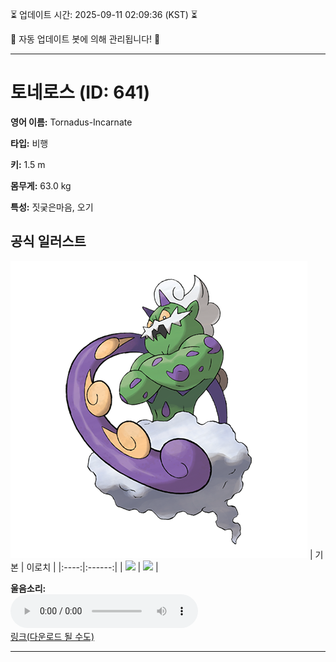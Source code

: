 
⏳ 업데이트 시간: 2025-09-11 02:09:36 (KST) ⏳

🤖 자동 업데이트 봇에 의해 관리됩니다! 🤖

---

# 토네로스 (ID: 641)
**영어 이름:** Tornadus-Incarnate

**타입:** 비행

**키:** 1.5 m

**몸무게:** 63.0 kg

**특성:** 짓궂은마음, 오기

## 공식 일러스트
![](https://raw.githubusercontent.com/PokeAPI/sprites/master/sprites/pokemon/other/official-artwork/641.png)
| 기본 | 이로치 |
|:----:|:------:|
| <img src="https://raw.githubusercontent.com/PokeAPI/sprites/master/sprites/pokemon/641.png" width="200"> | <img src="https://raw.githubusercontent.com/PokeAPI/sprites/master/sprites/pokemon/shiny/641.png" width="200"> |

**울음소리:**<br><audio controls src="https://raw.githubusercontent.com/PokeAPI/cries/main/cries/pokemon/latest/641.ogg"></audio><br> [링크(다운로드 될 수도)](https://raw.githubusercontent.com/PokeAPI/cries/main/cries/pokemon/latest/641.ogg)


---
